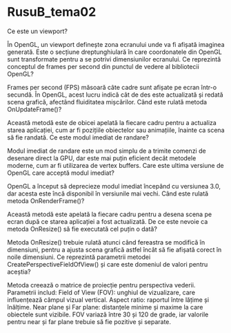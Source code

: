 # RusuB_tema02

Ce este un viewport?

În OpenGL, un viewport definește zona ecranului unde va fi afișată imaginea generată. Este o secțiune dreptunghiulară în care coordonatele din OpenGL sunt transformate pentru a se potrivi dimensiunilor ecranului.
Ce reprezintă conceptul de frames per second din punctul de vedere al bibliotecii OpenGL?

Frames per second (FPS) măsoară câte cadre sunt afișate pe ecran într-o secundă. În OpenGL, acest lucru indică cât de des este actualizată și redată scena grafică, afectând fluiditatea mișcărilor.
Când este rulată metoda OnUpdateFrame()?

Această metodă este de obicei apelată la fiecare cadru pentru a actualiza starea aplicației, cum ar fi pozițiile obiectelor sau animațiile, înainte ca scena să fie randată.
Ce este modul imediat de randare?

Modul imediat de randare este un mod simplu de a trimite comenzi de desenare direct la GPU, dar este mai puțin eficient decât metodele moderne, cum ar fi utilizarea de vertex buffers.
Care este ultima versiune de OpenGL care acceptă modul imediat?

OpenGL a început să deprecieze modul imediat începând cu versiunea 3.0, dar acesta este încă disponibil în versiunile mai vechi.
Când este rulată metoda OnRenderFrame()?

Această metodă este apelată la fiecare cadru pentru a desena scena pe ecran după ce starea aplicației a fost actualizată.
De ce este nevoie ca metoda OnResize() să fie executată cel puțin o dată?

Metoda OnResize() trebuie rulată atunci când fereastra se modifică în dimensiuni, pentru a ajusta scena grafică astfel încât să fie afișată corect în noile dimensiuni.
Ce reprezintă parametrii metodei CreatePerspectiveFieldOfView() și care este domeniul de valori pentru aceștia?

Metoda creează o matrice de proiecție pentru perspectiva vederii. Parametrii includ:
Field of View (FOV): unghiul de vizualizare, care influențează câmpul vizual vertical.
Aspect ratio: raportul între lățime și înălțime.
Near plane și Far plane: distanțele minime și maxime la care obiectele sunt vizibile.
FOV variază între 30 și 120 de grade, iar valorile pentru near și far plane trebuie să fie pozitive și separate.